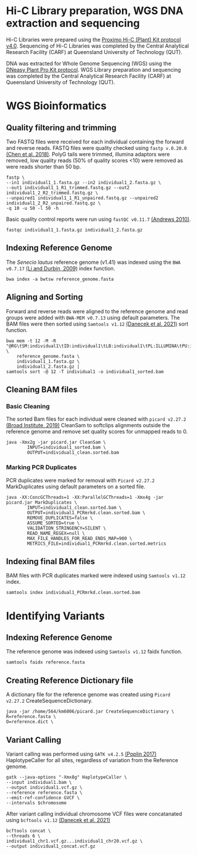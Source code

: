 # Hi-C Library preparation, WGS DNA extraction and sequencing
Hi-C Libraries were prepared using the [Proximo Hi-C (Plant) Kit protocol v4.0](https://github.com/KathleenMcLay/Honours_research_project/blob/main/Laboratory/Proximo_Hi-C_Plant_Kit_Protocol_v4.0_20210208.pdf). 
Sequencing of Hi-C Libraries was completed by the Central Analytical Research Facility (CARF) at Queensland University of Technology (QUT).

DNA was extracted for Whole Genome Sequencing (WGS) using the [DNeasy Plant Pro Kit protocol](https://github.com/KathleenMcLay/Honours_research_project/blob/main/Laboratory/DNeasy%20Plant%20Pro%20Kit%20Protocol.pdf).
WGS Library preparation and sequencing was completed by the Central Analytical Research Facility (CARF) at Queensland University of Technology (QUT).

# WGS Bioinformatics  

## Quality filtering and trimming 

Two FASTQ files were received for each individual containing the forward and reverse reads. FASTQ files were quality checked using ```fastp v.0.20.0``` [(Chen et al. 2018)](https://academic.oup.com/bioinformatics/article/34/17/i884/5093234). PolyG tails were trimmed, illumina adaptors were removed, low quality reads (50% of quality scores <10) were removed as were reads shorter than 50 bp. 

```
fastp \
--in1 individual1_1.fasta.gz --in2 individual1_2.fasta.gz \
--out1 individual1_1_R1_trimmed.fastq.gz --out2 individual1_2_R2_trimmed.fastq.gz \
--unpaired1 individual1_1_R1_unpaired.fastq.gz --unpaired2 individual1_2_R2_unpaired.fastq.gz \
-q 10 -u 50 -l 50 -h
```

Basic quality control reports were run using ```fastQC v0.11.7``` [(Andrews 2010)](https://www.bioinformatics.babraham.ac.uk/projects/fastqc/). 

```
fastqc individual1_1.fasta.gz individual1_2.fasta.gz
```

## Indexing Reference Genome

The *Senecio lautus* reference genome (v1.41) was indexed using the ```BWA v0.7.17``` [(Li and Durbin, 2009)](https://academic.oup.com/bioinformatics/article/25/14/1754/225615) index function.

```
bwa index -a bwtsw reference_genome.fasta
```

## Aligning and Sorting 

Forward and reverse reads were aligned to the reference genome and read groups were added with ```BWA-MEM v0.7.13``` using default parameters. The BAM files were then sorted using ```Samtools v1.12``` [(Danecek et al. 2021)](https://academic.oup.com/gigascience/article/10/2/giab008/6137722) sort function.

```
bwa mem -t 12 -M -R "@RG\tSM:individual1\tID:individual1\tLB:individual1\tPL:ILLUMINA\tPU:individual1" \  
    reference_genome.fasta \
    individual1_1.fasta.gz \
    individual1_2.fasta.gz |
samtools sort -@ 12 -T individual1 -o individual1_sorted.bam
```

## Cleaning BAM files

### Basic Cleaning 

The sorted Bam files for each individual were cleaned with ```picard v2.27.2``` [(Broad Institute, 2019)](http://broadinstitute.github.io/picard/) CleanSam to softclips alignments outside the reference genome and remove set quality scores for unmapped reads to 0.

```
java -Xmx2g -jar picard.jar CleanSam \
        INPUT=individual1_sorted.bam \
        OUTPUT=individual1_clean.sorted.bam
```

### Marking PCR Duplicates 

PCR duplicates were marked for removal with ```Picard v2.27.2``` MarkDuplicates using default parameters on a sorted file. 

```
java -XX:ConcGCThreads=1 -XX:ParallelGCThreads=1 -Xmx4g -jar picard.jar MarkDuplicates \
        INPUT=individual1_clean.sorted.bam \
        OUTPUT=individual1_PCRmrkd.clean.sorted.bam \
        REMOVE_DUPLICATES=false \
        ASSUME_SORTED=true \
        VALIDATION_STRINGENCY=SILENT \
        READ_NAME_REGEX=null \
        MAX_FILE_HANDLES_FOR_READ_ENDS_MAP=900 \
        METRICS_FILE=individual1_PCRmrkd.clean.sorted.metrics
```

## Indexing final BAM files 

BAM files with PCR duplicates marked were indexed using ```Samtools v1.12``` index.

```
samtools index individual1_PCRmrkd.clean.sorted.bam
```

# Identifying Variants 

## Indexing Reference Genome 

The reference genome was indexed using ```Samtools v1.12``` faidx function. 

```
samtools faidx reference.fasta
```

## Creating Reference Dictionary file 

A dictionary file for the reference genome was created using ```Picard v2.27.2``` CreateSequenceDictionary. 

```
java -jar /home/564/km6006/picard.jar CreateSequenceDictionary \
R=reference.fasta \
O=reference.dict \
```

## Variant Calling 
Variant calling was performed using ```GATK v4.2.5``` [(Poplin 2017)](https://www.biorxiv.org/content/10.1101/201178v3) HaplotypeCaller for all sites, regardless of variation from the Reference genome. 

```
gatk --java-options "-Xmx8g" HaplotypeCaller \
--input individual1.bam \
--output individual1.vcf.gz \
--reference reference.fasta \
--emit-ref-confidence GVCF \
--intervals $chromosome 
```

After variant calling individual chromosome VCF files were concatanated using ```bcftools v1.12``` [(Danecek et al. 2021)](https://academic.oup.com/gigascience/article/10/2/giab008/6137722)

```
bcftools concat \
--threads 6 \
individual1_chr1.vcf.gz...individual1_chr20.vcf.gz \
--output individual1_concat.vcf.gz
```